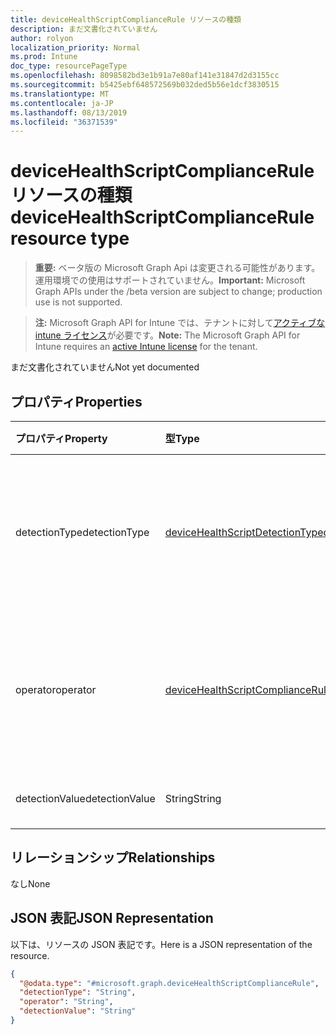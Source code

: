```yaml
---
title: deviceHealthScriptComplianceRule リソースの種類
description: まだ文書化されていません
author: rolyon
localization_priority: Normal
ms.prod: Intune
doc_type: resourcePageType
ms.openlocfilehash: 8098582bd3e1b91a7e80af141e31847d2d3155cc
ms.sourcegitcommit: b5425ebf648572569b032ded5b56e1dcf3830515
ms.translationtype: MT
ms.contentlocale: ja-JP
ms.lasthandoff: 08/13/2019
ms.locfileid: "36371539"
---
```

# <a name="devicehealthscriptcompliancerule-resource-type"></a><span data-ttu-id="4d9e8-103">deviceHealthScriptComplianceRule リソースの種類</span><span class="sxs-lookup"><span data-stu-id="4d9e8-103">deviceHealthScriptComplianceRule resource type</span></span>

> <span data-ttu-id="4d9e8-104">**重要:** ベータ版の Microsoft Graph Api は変更される可能性があります。運用環境での使用はサポートされていません。</span><span class="sxs-lookup"><span data-stu-id="4d9e8-104">**Important:** Microsoft Graph APIs under the /beta version are subject to change; production use is not supported.</span></span>

> <span data-ttu-id="4d9e8-105">**注:** Microsoft Graph API for Intune では、テナントに対して[アクティブな intune ライセンス](https://go.microsoft.com/fwlink/?linkid=839381)が必要です。</span><span class="sxs-lookup"><span data-stu-id="4d9e8-105">**Note:** The Microsoft Graph API for Intune requires an [active Intune license](https://go.microsoft.com/fwlink/?linkid=839381) for the tenant.</span></span>

<span data-ttu-id="4d9e8-106">まだ文書化されていません</span><span class="sxs-lookup"><span data-stu-id="4d9e8-106">Not yet documented</span></span>

## <a name="properties"></a><span data-ttu-id="4d9e8-107">プロパティ</span><span class="sxs-lookup"><span data-stu-id="4d9e8-107">Properties</span></span>
|<span data-ttu-id="4d9e8-108">プロパティ</span><span class="sxs-lookup"><span data-stu-id="4d9e8-108">Property</span></span>|<span data-ttu-id="4d9e8-109">型</span><span class="sxs-lookup"><span data-stu-id="4d9e8-109">Type</span></span>|<span data-ttu-id="4d9e8-110">説明</span><span class="sxs-lookup"><span data-stu-id="4d9e8-110">Description</span></span>|
|:---|:---|:---|
|<span data-ttu-id="4d9e8-111">detectionType</span><span class="sxs-lookup"><span data-stu-id="4d9e8-111">detectionType</span></span>|[<span data-ttu-id="4d9e8-112">deviceHealthScriptDetectionType</span><span class="sxs-lookup"><span data-stu-id="4d9e8-112">deviceHealthScriptDetectionType</span></span>](../resources/intune-devices-devicehealthscriptdetectiontype.md)|<span data-ttu-id="4d9e8-113">まだ文書化されていません。</span><span class="sxs-lookup"><span data-stu-id="4d9e8-113">Not yet documented.</span></span> <span data-ttu-id="4d9e8-114">可能な値は、`notConfigured`、`string` です。</span><span class="sxs-lookup"><span data-stu-id="4d9e8-114">Possible values are: `notConfigured`, `string`.</span></span>|
|<span data-ttu-id="4d9e8-115">operator</span><span class="sxs-lookup"><span data-stu-id="4d9e8-115">operator</span></span>|[<span data-ttu-id="4d9e8-116">deviceHealthScriptComplianceRuleOperator</span><span class="sxs-lookup"><span data-stu-id="4d9e8-116">deviceHealthScriptComplianceRuleOperator</span></span>](../resources/intune-devices-devicehealthscriptcomplianceruleoperator.md)|<span data-ttu-id="4d9e8-117">まだ文書化されていません。</span><span class="sxs-lookup"><span data-stu-id="4d9e8-117">Not yet documented.</span></span> <span data-ttu-id="4d9e8-118">可能な値は、`notConfigured`、`equal`、`notEqual` です。</span><span class="sxs-lookup"><span data-stu-id="4d9e8-118">Possible values are: `notConfigured`, `equal`, `notEqual`.</span></span>|
|<span data-ttu-id="4d9e8-119">detectionValue</span><span class="sxs-lookup"><span data-stu-id="4d9e8-119">detectionValue</span></span>|<span data-ttu-id="4d9e8-120">String</span><span class="sxs-lookup"><span data-stu-id="4d9e8-120">String</span></span>|<span data-ttu-id="4d9e8-121">まだ文書化されていません</span><span class="sxs-lookup"><span data-stu-id="4d9e8-121">Not yet documented</span></span>|

## <a name="relationships"></a><span data-ttu-id="4d9e8-122">リレーションシップ</span><span class="sxs-lookup"><span data-stu-id="4d9e8-122">Relationships</span></span>
<span data-ttu-id="4d9e8-123">なし</span><span class="sxs-lookup"><span data-stu-id="4d9e8-123">None</span></span>

## <a name="json-representation"></a><span data-ttu-id="4d9e8-124">JSON 表記</span><span class="sxs-lookup"><span data-stu-id="4d9e8-124">JSON Representation</span></span>
<span data-ttu-id="4d9e8-125">以下は、リソースの JSON 表記です。</span><span class="sxs-lookup"><span data-stu-id="4d9e8-125">Here is a JSON representation of the resource.</span></span>
<!-- {
  "blockType": "resource",
  "@odata.type": "microsoft.graph.deviceHealthScriptComplianceRule"
}
-->
``` json
{
  "@odata.type": "#microsoft.graph.deviceHealthScriptComplianceRule",
  "detectionType": "String",
  "operator": "String",
  "detectionValue": "String"
}
```




